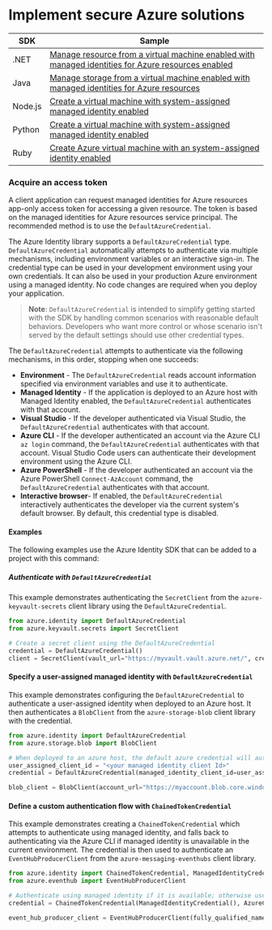 # Implement secure Azure solutions

| SDK | Sample |
|-----|---------|
| .NET | [Manage resource from a virtual machine enabled with managed identities for Azure resources enabled](https://github.com/Azure-Samples/aad-dotnet-manage-resources-from-vm-with-msi) |
| Java | [Manage storage from a virtual machine enabled with managed identities for Azure resources](https://github.com/Azure-Samples/compute-java-manage-resources-from-vm-with-msi-in-aad-group) |
| Node.js | [Create a virtual machine with system-assigned managed identity enabled](https://github.com/Azure-Samples/compute-node-msi-vm) |
| Python | [Create a virtual machine with system-assigned managed identity enabled](https://learn.microsoft.com/en-us/azure/developer/python/sdk/examples/azure-sdk-example-virtual-machines?tabs=cmd) |
| Ruby | [Create Azure virtual machine with an system-assigned identity enabled](https://github.com/Azure-Samples/compute-ruby-msi-vm/) |


### Acquire an access token

A client application can request managed identities for Azure resources app-only access token for accessing a given resource. The token is based on the managed identities for Azure resources service principal. The recommended method is to use the `DefaultAzureCredential`.

The Azure Identity library supports a `DefaultAzureCredential` type. `DefaultAzureCredential` automatically attempts to authenticate via multiple mechanisms, including environment variables or an interactive sign-in. The credential type can be used in your development environment using your own credentials. It can also be used in your production Azure environment using a managed identity. No code changes are required when you deploy your application.

> **Note**: `DefaultAzureCredential` is intended to simplify getting started with the SDK by handling common scenarios with reasonable default behaviors. Developers who want more control or whose scenario isn't served by the default settings should use other credential types.

The `DefaultAzureCredential` attempts to authenticate via the following mechanisms, in this order, stopping when one succeeds:

- **Environment** - The `DefaultAzureCredential` reads account information specified via environment variables and use it to authenticate.
- **Managed Identity** - If the application is deployed to an Azure host with Managed Identity enabled, the `DefaultAzureCredential` authenticates with that account.
- **Visual Studio** - If the developer authenticated via Visual Studio, the `DefaultAzureCredential` authenticates with that account.
- **Azure CLI** - If the developer authenticated an account via the Azure CLI `az login` command, the `DefaultAzureCredential` authenticates with that account. Visual Studio Code users can authenticate their development environment using the Azure CLI.
- **Azure PowerShell** - If the developer authenticated an account via the Azure PowerShell `Connect-AzAccount` command, the `DefaultAzureCredential` authenticates with that account.
- **Interactive browser**- If enabled, the `DefaultAzureCredential` interactively authenticates the developer via the current system's default browser. By default, this credential type is disabled.

#### Examples

The following examples use the Azure Identity SDK that can be added to a project with this command:


##### Authenticate with `DefaultAzureCredential`
This example demonstrates authenticating the `SecretClient` from the `azure-keyvault-secrets` client library using the `DefaultAzureCredential`.

```python
from azure.identity import DefaultAzureCredential
from azure.keyvault.secrets import SecretClient

# Create a secret client using the DefaultAzureCredential
credential = DefaultAzureCredential()
client = SecretClient(vault_url="https://myvault.vault.azure.net/", credential=credential)
```

#### Specify a user-assigned managed identity with `DefaultAzureCredential`

This example demonstrates configuring the `DefaultAzureCredential` to authenticate a user-assigned identity when deployed to an Azure host. It then authenticates a `BlobClient` from the `azure-storage-blob` client library with the credential.

```python
from azure.identity import DefaultAzureCredential
from azure.storage.blob import BlobClient

# When deployed to an azure host, the default azure credential will authenticate the specified user assigned managed identity.
user_assigned_client_id = "<your managed identity client Id>"
credential = DefaultAzureCredential(managed_identity_client_id=user_assigned_client_id)

blob_client = BlobClient(account_url="https://myaccount.blob.core.windows.net/", container_name="mycontainer", blob_name="myblob", credential=credential)
```

#### Define a custom authentication flow with `ChainedTokenCredential`

This example demonstrates creating a `ChainedTokenCredential` which attempts to authenticate using managed identity, and falls back to authenticating via the Azure CLI if managed identity is unavailable in the current environment. The credential is then used to authenticate an `EventHubProducerClient` from the `azure-messaging-eventhubs` client library.

```python
from azure.identity import ChainedTokenCredential, ManagedIdentityCredential, AzureCliCredential
from azure.eventhub import EventHubProducerClient

# Authenticate using managed identity if it is available; otherwise use the Azure CLI to authenticate.
credential = ChainedTokenCredential(ManagedIdentityCredential(), AzureCliCredential())

event_hub_producer_client = EventHubProducerClient(fully_qualified_namespace="myeventhub.eventhubs.windows.net", eventhub_name="myhubpath", credential=credential)
```
